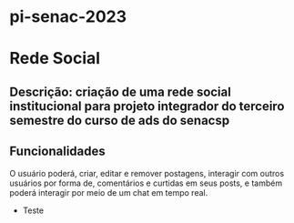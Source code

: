 # pi-senac-2023


# Rede Social 
## Descrição: criação de uma rede social institucional para projeto integrador do terceiro semestre do curso de ads do senacsp


## Funcionalidades 

O usuário poderá, criar, editar e remover postagens, interagir com outros usuários por forma de, comentários e curtidas em seus posts, e também poderá interagir por meio de um chat em tempo real. 

- Teste
